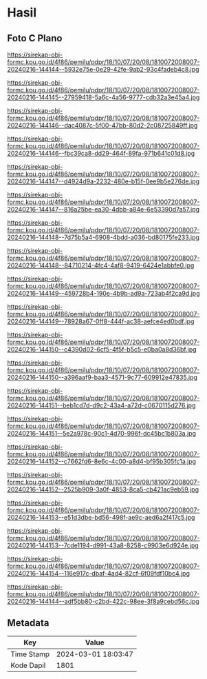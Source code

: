 # Hasil

## Foto C Plano

https://sirekap-obj-formc.kpu.go.id/4f86/pemilu/pdpr/18/10/07/20/08/1810072008007-20240216-144144--5932e75e-0e29-42fe-9ab2-93c4fadeb4c8.jpg

https://sirekap-obj-formc.kpu.go.id/4f86/pemilu/pdpr/18/10/07/20/08/1810072008007-20240216-144145--27959418-5a6c-4a56-9777-cdb32a3e45a4.jpg

https://sirekap-obj-formc.kpu.go.id/4f86/pemilu/pdpr/18/10/07/20/08/1810072008007-20240216-144146--dac4087c-5f00-47bb-80d2-2c08725849ff.jpg

https://sirekap-obj-formc.kpu.go.id/4f86/pemilu/pdpr/18/10/07/20/08/1810072008007-20240216-144146--fbc39ca8-dd29-464f-89fa-971b641c01d8.jpg

https://sirekap-obj-formc.kpu.go.id/4f86/pemilu/pdpr/18/10/07/20/08/1810072008007-20240216-144147--d4924d9a-2232-480e-b15f-0ee9b5e276de.jpg

https://sirekap-obj-formc.kpu.go.id/4f86/pemilu/pdpr/18/10/07/20/08/1810072008007-20240216-144147--816a25be-ea30-4dbb-a84e-6e53390d7a57.jpg

https://sirekap-obj-formc.kpu.go.id/4f86/pemilu/pdpr/18/10/07/20/08/1810072008007-20240216-144148--7d75b5a4-6908-4bdd-a036-bd80175fe233.jpg

https://sirekap-obj-formc.kpu.go.id/4f86/pemilu/pdpr/18/10/07/20/08/1810072008007-20240216-144148--84710214-4fc4-4af8-9419-6424e1abbfe0.jpg

https://sirekap-obj-formc.kpu.go.id/4f86/pemilu/pdpr/18/10/07/20/08/1810072008007-20240216-144149--459728b4-190e-4b9b-ad9a-723ab4f2ca9d.jpg

https://sirekap-obj-formc.kpu.go.id/4f86/pemilu/pdpr/18/10/07/20/08/1810072008007-20240216-144149--78928a67-0ff8-444f-ac38-aefce4ed0bdf.jpg

https://sirekap-obj-formc.kpu.go.id/4f86/pemilu/pdpr/18/10/07/20/08/1810072008007-20240216-144150--c4390d02-6cf5-4f5f-b5c5-e0ba0a8d36bf.jpg

https://sirekap-obj-formc.kpu.go.id/4f86/pemilu/pdpr/18/10/07/20/08/1810072008007-20240216-144150--a396aaf9-baa3-4571-9c77-609912e47835.jpg

https://sirekap-obj-formc.kpu.go.id/4f86/pemilu/pdpr/18/10/07/20/08/1810072008007-20240216-144151--beb1cd7d-d9c2-43a4-a72d-c0670115d276.jpg

https://sirekap-obj-formc.kpu.go.id/4f86/pemilu/pdpr/18/10/07/20/08/1810072008007-20240216-144151--5e2a978c-90c1-4d70-996f-dc45bc1b803a.jpg

https://sirekap-obj-formc.kpu.go.id/4f86/pemilu/pdpr/18/10/07/20/08/1810072008007-20240216-144152--c7662fd6-8e6c-4c00-a8d4-bf95b305fc1a.jpg

https://sirekap-obj-formc.kpu.go.id/4f86/pemilu/pdpr/18/10/07/20/08/1810072008007-20240216-144152--2525b909-3a0f-4853-8ca5-cb421ac9eb59.jpg

https://sirekap-obj-formc.kpu.go.id/4f86/pemilu/pdpr/18/10/07/20/08/1810072008007-20240216-144153--e51d3dbe-bd56-498f-ae9c-aed6a2f417c5.jpg

https://sirekap-obj-formc.kpu.go.id/4f86/pemilu/pdpr/18/10/07/20/08/1810072008007-20240216-144153--7cde1194-d991-43a8-8258-c9903e6d924e.jpg

https://sirekap-obj-formc.kpu.go.id/4f86/pemilu/pdpr/18/10/07/20/08/1810072008007-20240216-144154--116e917c-dbaf-4ad4-82cf-6f09fdf10bc4.jpg

https://sirekap-obj-formc.kpu.go.id/4f86/pemilu/pdpr/18/10/07/20/08/1810072008007-20240216-144144--adf5bb80-c2bd-422c-98ee-3f8a9cebd56c.jpg


## Metadata

| Key        | Value               |
| ---------- | ------------------- |
| Time Stamp | 2024-03-01 18:03:47 |
| Kode Dapil | 1801                |



